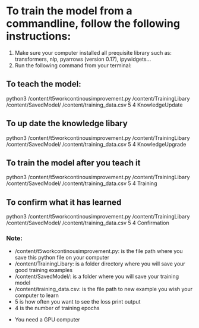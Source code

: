 # To train the model from a commandline, follow the following instructions:
1. Make sure your computer installed all prequisite library such as: transformers, nlp, pyarrows (version 0.17), ipywidgets...
2. Run the following command from your terminal:

## To teach the model:
python3 /content/t5workcontinousimprovement.py /content/TrainingLibary /content/SavedModel/ /content/training_data.csv 5 4 KnowledgeUpdate

## To up date the knowledge libary
python3 /content/t5workcontinousimprovement.py /content/TrainingLibary /content/SavedModel/ /content/training_data.csv 5 4 KnowledgeUpgrade

## To train the model after you teach it
python3 /content/t5workcontinousimprovement.py /content/TrainingLibary /content/SavedModel/ /content/training_data.csv 5 4 Training

## To confirm what it has learned
python3 /content/t5workcontinousimprovement.py /content/TrainingLibary /content/SavedModel/ /content/training_data.csv 5 4 Confirmation

### Note:
- /content/t5workcontinousimprovement.py: is the file path where you save this python file on your computer
- /content/TrainingLibary: is a folder directory where you will save your good training examples
- /content/SavedModel/: is a folder where you will save your training model
- /content/training_data.csv: is the file path to new example you wish your computer to learn
- 5 is how often you want to see the loss print output
- 4 is the number of training epochs

* You need a GPU computer




